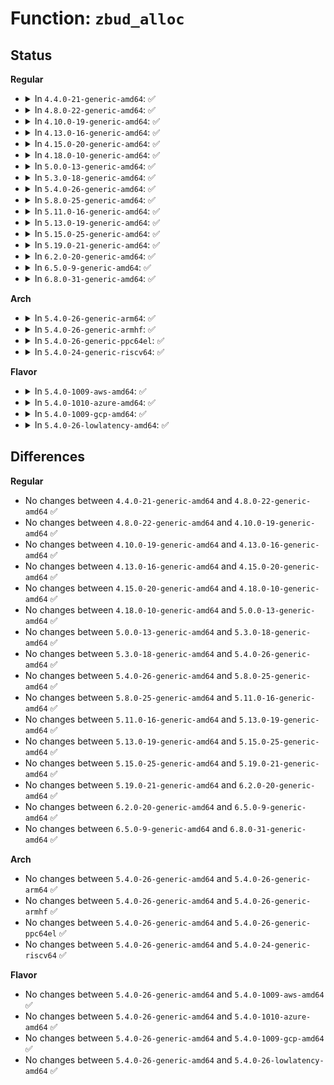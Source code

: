# Function: <code>zbud_alloc</code>

## Status
<b>Regular</b>
<ul>
<li>
<details>
<summary>In <code>4.4.0-21-generic-amd64</code>: ✅</summary>

```c
int zbud_alloc(struct zbud_pool * pool, size_t size, gfp_t gfp, long unsigned int * handle)
```

```json
{
  "name": "zbud_alloc",
  "collision_type": "Unique Global",
  "inline_type": "No",
  "funcs": [
    {
      "addr": 18446744071580960896,
      "name": "zbud_alloc",
      "external": true,
      "loc": "mm/zbud.c:353",
      "file": "mm/zbud.c",
      "inline": "seen, unknown",
      "caller_inline": [],
      "caller_func": [
        "mm/zbud.c:zbud_zpool_malloc"
      ]
    }
  ],
  "symbols": [
    {
      "addr": 18446744071580960896,
      "name": "zbud_alloc",
      "section": ".text",
      "bind": "STB_GLOBAL",
      "size": 580
    }
  ]
}
```
</details>
</li>
<li>
<details>
<summary>In <code>4.8.0-22-generic-amd64</code>: ✅</summary>

```c
int zbud_alloc(struct zbud_pool * pool, size_t size, gfp_t gfp, long unsigned int * handle)
```

```json
{
  "name": "zbud_alloc",
  "collision_type": "Unique Global",
  "inline_type": "No",
  "funcs": [
    {
      "addr": 18446744071581112320,
      "name": "zbud_alloc",
      "external": true,
      "loc": "mm/zbud.c:353",
      "file": "mm/zbud.c",
      "inline": "seen, unknown",
      "caller_inline": [],
      "caller_func": [
        "mm/zbud.c:zbud_zpool_malloc"
      ]
    }
  ],
  "symbols": [
    {
      "addr": 18446744071581112320,
      "name": "zbud_alloc",
      "section": ".text",
      "bind": "STB_GLOBAL",
      "size": 594
    }
  ]
}
```
</details>
</li>
<li>
<details>
<summary>In <code>4.10.0-19-generic-amd64</code>: ✅</summary>

```c
int zbud_alloc(struct zbud_pool * pool, size_t size, gfp_t gfp, long unsigned int * handle)
```

```json
{
  "name": "zbud_alloc",
  "collision_type": "Unique Global",
  "inline_type": "No",
  "funcs": [
    {
      "addr": 18446744071581187488,
      "name": "zbud_alloc",
      "external": true,
      "loc": "mm/zbud.c:353",
      "file": "mm/zbud.c",
      "inline": "seen, unknown",
      "caller_inline": [],
      "caller_func": [
        "mm/zbud.c:zbud_zpool_malloc"
      ]
    }
  ],
  "symbols": [
    {
      "addr": 18446744071581187488,
      "name": "zbud_alloc",
      "section": ".text",
      "bind": "STB_GLOBAL",
      "size": 591
    }
  ]
}
```
</details>
</li>
<li>
<details>
<summary>In <code>4.13.0-16-generic-amd64</code>: ✅</summary>

```c
int zbud_alloc(struct zbud_pool * pool, size_t size, gfp_t gfp, long unsigned int * handle)
```

```json
{
  "name": "zbud_alloc",
  "collision_type": "Unique Global",
  "inline_type": "No",
  "funcs": [
    {
      "addr": 18446744071581235712,
      "name": "zbud_alloc",
      "external": true,
      "loc": "mm/zbud.c:353",
      "file": "mm/zbud.c",
      "inline": "seen, unknown",
      "caller_inline": [],
      "caller_func": [
        "mm/zbud.c:zbud_zpool_malloc"
      ]
    }
  ],
  "symbols": [
    {
      "addr": 18446744071581235712,
      "name": "zbud_alloc",
      "section": ".text",
      "bind": "STB_GLOBAL",
      "size": 579
    }
  ]
}
```
</details>
</li>
<li>
<details>
<summary>In <code>4.15.0-20-generic-amd64</code>: ✅</summary>

```c
int zbud_alloc(struct zbud_pool * pool, size_t size, gfp_t gfp, long unsigned int * handle)
```

```json
{
  "name": "zbud_alloc",
  "collision_type": "Unique Global",
  "inline_type": "No",
  "funcs": [
    {
      "addr": 18446744071581367216,
      "name": "zbud_alloc",
      "external": true,
      "loc": "mm/zbud.c:353",
      "file": "mm/zbud.c",
      "inline": "seen, unknown",
      "caller_inline": [],
      "caller_func": [
        "mm/zbud.c:zbud_zpool_malloc"
      ]
    }
  ],
  "symbols": [
    {
      "addr": 18446744071581367216,
      "name": "zbud_alloc",
      "section": ".text",
      "bind": "STB_GLOBAL",
      "size": 579
    }
  ]
}
```
</details>
</li>
<li>
<details>
<summary>In <code>4.18.0-10-generic-amd64</code>: ✅</summary>

```c
int zbud_alloc(struct zbud_pool * pool, size_t size, gfp_t gfp, long unsigned int * handle)
```

```json
{
  "name": "zbud_alloc",
  "collision_type": "Unique Global",
  "inline_type": "No",
  "funcs": [
    {
      "addr": 18446744071581517072,
      "name": "zbud_alloc",
      "external": true,
      "loc": "mm/zbud.c:353",
      "file": "mm/zbud.c",
      "inline": "seen, unknown",
      "caller_inline": [],
      "caller_func": [
        "mm/zbud.c:zbud_zpool_malloc"
      ]
    }
  ],
  "symbols": [
    {
      "addr": 18446744071581517072,
      "name": "zbud_alloc",
      "section": ".text",
      "bind": "STB_GLOBAL",
      "size": 612
    }
  ]
}
```
</details>
</li>
<li>
<details>
<summary>In <code>5.0.0-13-generic-amd64</code>: ✅</summary>

```c
int zbud_alloc(struct zbud_pool * pool, size_t size, gfp_t gfp, long unsigned int * handle)
```

```json
{
  "name": "zbud_alloc",
  "collision_type": "Unique Global",
  "inline_type": "No",
  "funcs": [
    {
      "addr": 18446744071581602960,
      "name": "zbud_alloc",
      "external": true,
      "loc": "mm/zbud.c:353",
      "file": "mm/zbud.c",
      "inline": "seen, unknown",
      "caller_inline": [],
      "caller_func": [
        "mm/zbud.c:zbud_zpool_malloc"
      ]
    }
  ],
  "symbols": [
    {
      "addr": 18446744071581602960,
      "name": "zbud_alloc",
      "section": ".text",
      "bind": "STB_GLOBAL",
      "size": 609
    }
  ]
}
```
</details>
</li>
<li>
<details>
<summary>In <code>5.3.0-18-generic-amd64</code>: ✅</summary>

```c
int zbud_alloc(struct zbud_pool * pool, size_t size, gfp_t gfp, long unsigned int * handle)
```

```json
{
  "name": "zbud_alloc",
  "collision_type": "Unique Global",
  "inline_type": "No",
  "funcs": [
    {
      "addr": 18446744071581714240,
      "name": "zbud_alloc",
      "external": true,
      "loc": "mm/zbud.c:354",
      "file": "mm/zbud.c",
      "inline": "seen, unknown",
      "caller_inline": [],
      "caller_func": [
        "mm/zbud.c:zbud_zpool_malloc"
      ]
    }
  ],
  "symbols": [
    {
      "addr": 18446744071581714240,
      "name": "zbud_alloc",
      "section": ".text",
      "bind": "STB_GLOBAL",
      "size": 588
    }
  ]
}
```
</details>
</li>
<li>
<details>
<summary>In <code>5.4.0-26-generic-amd64</code>: ✅</summary>

```c
int zbud_alloc(struct zbud_pool * pool, size_t size, gfp_t gfp, long unsigned int * handle)
```

```json
{
  "name": "zbud_alloc",
  "collision_type": "Unique Global",
  "inline_type": "No",
  "funcs": [
    {
      "addr": 18446744071581787696,
      "name": "zbud_alloc",
      "external": true,
      "loc": "mm/zbud.c:354",
      "file": "mm/zbud.c",
      "inline": "seen, unknown",
      "caller_inline": [],
      "caller_func": [
        "mm/zbud.c:zbud_zpool_malloc"
      ]
    }
  ],
  "symbols": [
    {
      "addr": 18446744071581787696,
      "name": "zbud_alloc",
      "section": ".text",
      "bind": "STB_GLOBAL",
      "size": 588
    }
  ]
}
```
</details>
</li>
<li>
<details>
<summary>In <code>5.8.0-25-generic-amd64</code>: ✅</summary>

```c
int zbud_alloc(struct zbud_pool * pool, size_t size, gfp_t gfp, long unsigned int * handle)
```

```json
{
  "name": "zbud_alloc",
  "collision_type": "Unique Global",
  "inline_type": "No",
  "funcs": [
    {
      "addr": 18446744071582009600,
      "name": "zbud_alloc",
      "external": true,
      "loc": "mm/zbud.c:354",
      "file": "mm/zbud.c",
      "inline": "seen, unknown",
      "caller_inline": [],
      "caller_func": [
        "mm/zbud.c:zbud_zpool_malloc"
      ]
    }
  ],
  "symbols": [
    {
      "addr": 18446744071582009600,
      "name": "zbud_alloc",
      "section": ".text",
      "bind": "STB_GLOBAL",
      "size": 592
    }
  ]
}
```
</details>
</li>
<li>
<details>
<summary>In <code>5.11.0-16-generic-amd64</code>: ✅</summary>

```c
int zbud_alloc(struct zbud_pool * pool, size_t size, gfp_t gfp, long unsigned int * handle)
```

```json
{
  "name": "zbud_alloc",
  "collision_type": "Unique Global",
  "inline_type": "No",
  "funcs": [
    {
      "addr": 18446744071582058080,
      "name": "zbud_alloc",
      "external": true,
      "loc": "mm/zbud.c:354",
      "file": "mm/zbud.c",
      "inline": "seen, unknown",
      "caller_inline": [],
      "caller_func": [
        "mm/zbud.c:zbud_zpool_malloc"
      ]
    }
  ],
  "symbols": [
    {
      "addr": 18446744071582058080,
      "name": "zbud_alloc",
      "section": ".text",
      "bind": "STB_GLOBAL",
      "size": 585
    }
  ]
}
```
</details>
</li>
<li>
<details>
<summary>In <code>5.13.0-19-generic-amd64</code>: ✅</summary>

```c
int zbud_alloc(struct zbud_pool * pool, size_t size, gfp_t gfp, long unsigned int * handle)
```

```json
{
  "name": "zbud_alloc",
  "collision_type": "Unique Global",
  "inline_type": "No",
  "funcs": [
    {
      "addr": 18446744071582082864,
      "name": "zbud_alloc",
      "external": true,
      "loc": "mm/zbud.c:355",
      "file": "mm/zbud.c",
      "inline": "seen, unknown",
      "caller_inline": [],
      "caller_func": [
        "mm/zbud.c:zbud_zpool_malloc"
      ]
    }
  ],
  "symbols": [
    {
      "addr": 18446744071582082864,
      "name": "zbud_alloc",
      "section": ".text",
      "bind": "STB_GLOBAL",
      "size": 582
    }
  ]
}
```
</details>
</li>
<li>
<details>
<summary>In <code>5.15.0-25-generic-amd64</code>: ✅</summary>

```c
int zbud_alloc(struct zbud_pool * pool, size_t size, gfp_t gfp, long unsigned int * handle)
```

```json
{
  "name": "zbud_alloc",
  "collision_type": "Unique Static",
  "inline_type": "No",
  "funcs": [
    {
      "addr": 18446744071582394640,
      "name": "zbud_alloc",
      "external": false,
      "loc": "mm/zbud.c:268",
      "file": "mm/zbud.c",
      "inline": "seen, unknown",
      "caller_inline": [],
      "caller_func": [
        "mm/zbud.c:zbud_zpool_malloc"
      ]
    }
  ],
  "symbols": [
    {
      "addr": 18446744071582394640,
      "name": "zbud_alloc",
      "section": ".text",
      "bind": "STB_LOCAL",
      "size": 740
    }
  ]
}
```
</details>
</li>
<li>
<details>
<summary>In <code>5.19.0-21-generic-amd64</code>: ✅</summary>

```c
int zbud_alloc(struct zbud_pool * pool, size_t size, gfp_t gfp, long unsigned int * handle)
```

```json
{
  "name": "zbud_alloc",
  "collision_type": "Unique Static",
  "inline_type": "No",
  "funcs": [
    {
      "addr": 18446744071582905008,
      "name": "zbud_alloc",
      "external": false,
      "loc": "mm/zbud.c:268",
      "file": "mm/zbud.c",
      "inline": "seen, unknown",
      "caller_inline": [],
      "caller_func": [
        "mm/zbud.c:zbud_zpool_malloc"
      ]
    }
  ],
  "symbols": [
    {
      "addr": 18446744071582905008,
      "name": "zbud_alloc",
      "section": ".text",
      "bind": "STB_LOCAL",
      "size": 754
    }
  ]
}
```
</details>
</li>
<li>
<details>
<summary>In <code>6.2.0-20-generic-amd64</code>: ✅</summary>

```c
int zbud_alloc(struct zbud_pool * pool, size_t size, gfp_t gfp, long unsigned int * handle)
```

```json
{
  "name": "zbud_alloc",
  "collision_type": "Unique Static",
  "inline_type": "No",
  "funcs": [
    {
      "addr": 18446744071583457424,
      "name": "zbud_alloc",
      "external": false,
      "loc": "mm/zbud.c:259",
      "file": "mm/zbud.c",
      "inline": "seen, unknown",
      "caller_inline": [],
      "caller_func": [
        "mm/zbud.c:zbud_zpool_malloc"
      ]
    }
  ],
  "symbols": [
    {
      "addr": 18446744071583457424,
      "name": "zbud_alloc",
      "section": ".text",
      "bind": "STB_LOCAL",
      "size": 754
    }
  ]
}
```
</details>
</li>
<li>
<details>
<summary>In <code>6.5.0-9-generic-amd64</code>: ✅</summary>

```c
int zbud_alloc(struct zbud_pool * pool, size_t size, gfp_t gfp, long unsigned int * handle)
```

```json
{
  "name": "zbud_alloc",
  "collision_type": "Unique Static",
  "inline_type": "No",
  "funcs": [
    {
      "addr": 18446744071583677056,
      "name": "zbud_alloc",
      "external": false,
      "loc": "mm/zbud.c:246",
      "file": "mm/zbud.c",
      "inline": "seen, unknown",
      "caller_inline": [],
      "caller_func": [
        "mm/zbud.c:zbud_zpool_malloc"
      ]
    }
  ],
  "symbols": [
    {
      "addr": 18446744071583677056,
      "name": "zbud_alloc",
      "section": ".text",
      "bind": "STB_LOCAL",
      "size": 632
    }
  ]
}
```
</details>
</li>
<li>
<details>
<summary>In <code>6.8.0-31-generic-amd64</code>: ✅</summary>

```c
int zbud_alloc(struct zbud_pool * pool, size_t size, gfp_t gfp, long unsigned int * handle)
```

```json
{
  "name": "zbud_alloc",
  "collision_type": "Unique Static",
  "inline_type": "No",
  "funcs": [
    {
      "addr": 18446744071583871360,
      "name": "zbud_alloc",
      "external": false,
      "loc": "mm/zbud.c:246",
      "file": "mm/zbud.c",
      "inline": "seen, unknown",
      "caller_inline": [],
      "caller_func": [
        "mm/zbud.c:zbud_zpool_malloc"
      ]
    }
  ],
  "symbols": [
    {
      "addr": 18446744071583871360,
      "name": "zbud_alloc",
      "section": ".text",
      "bind": "STB_LOCAL",
      "size": 632
    }
  ]
}
```
</details>
</li>
</ul>
<b>Arch</b>
<ul>
<li>
<details>
<summary>In <code>5.4.0-26-generic-arm64</code>: ✅</summary>

```c
int zbud_alloc(struct zbud_pool * pool, size_t size, gfp_t gfp, long unsigned int * handle)
```

```json
{
  "name": "zbud_alloc",
  "collision_type": "Unique Global",
  "inline_type": "No",
  "funcs": [
    {
      "addr": 18446603336493248376,
      "name": "zbud_alloc",
      "external": true,
      "loc": "mm/zbud.c:354",
      "file": "mm/zbud.c",
      "inline": "seen, unknown",
      "caller_inline": [],
      "caller_func": [
        "mm/zbud.c:zbud_zpool_malloc"
      ]
    }
  ],
  "symbols": [
    {
      "addr": 18446603336493248376,
      "name": "zbud_alloc",
      "section": ".text",
      "bind": "STB_GLOBAL",
      "size": 680
    }
  ]
}
```
</details>
</li>
<li>
<details>
<summary>In <code>5.4.0-26-generic-armhf</code>: ✅</summary>

```c
int zbud_alloc(struct zbud_pool * pool, size_t size, gfp_t gfp, long unsigned int * handle)
```

```json
{
  "name": "zbud_alloc",
  "collision_type": "Unique Global",
  "inline_type": "No",
  "funcs": [
    {
      "addr": 3226859544,
      "name": "zbud_alloc",
      "external": true,
      "loc": "mm/zbud.c:354",
      "file": "mm/zbud.c",
      "inline": "seen, unknown",
      "caller_inline": [],
      "caller_func": [
        "mm/zbud.c:zbud_zpool_malloc"
      ]
    }
  ],
  "symbols": [
    {
      "addr": 3226859544,
      "name": "zbud_alloc",
      "section": ".text",
      "bind": "STB_GLOBAL",
      "size": 536
    }
  ]
}
```
</details>
</li>
<li>
<details>
<summary>In <code>5.4.0-26-generic-ppc64el</code>: ✅</summary>

```c
int zbud_alloc(struct zbud_pool * pool, size_t size, gfp_t gfp, long unsigned int * handle)
```

```json
{
  "name": "zbud_alloc",
  "collision_type": "Unique Global",
  "inline_type": "No",
  "funcs": [
    {
      "addr": 13835058055286770560,
      "name": "zbud_alloc",
      "external": true,
      "loc": "mm/zbud.c:354",
      "file": "mm/zbud.c",
      "inline": "seen, unknown",
      "caller_inline": [],
      "caller_func": [
        "mm/zbud.c:zbud_zpool_malloc"
      ]
    }
  ],
  "symbols": [
    {
      "addr": 13835058055286770560,
      "name": "zbud_alloc",
      "section": ".text",
      "bind": "STB_GLOBAL",
      "size": 868
    }
  ]
}
```
</details>
</li>
<li>
<details>
<summary>In <code>5.4.0-24-generic-riscv64</code>: ✅</summary>

```c
int zbud_alloc(struct zbud_pool * pool, size_t size, gfp_t gfp, long unsigned int * handle)
```

```json
{
  "name": "zbud_alloc",
  "collision_type": "Unique Global",
  "inline_type": "No",
  "funcs": [
    {
      "addr": 18446743936273006268,
      "name": "zbud_alloc",
      "external": true,
      "loc": "mm/zbud.c:354",
      "file": "mm/zbud.c",
      "inline": "seen, unknown",
      "caller_inline": [],
      "caller_func": [
        "mm/zbud.c:zbud_zpool_malloc"
      ]
    }
  ],
  "symbols": [
    {
      "addr": 18446743936273006268,
      "name": "zbud_alloc",
      "section": ".text",
      "bind": "STB_GLOBAL",
      "size": 570
    }
  ]
}
```
</details>
</li>
</ul>
<b>Flavor</b>
<ul>
<li>
<details>
<summary>In <code>5.4.0-1009-aws-amd64</code>: ✅</summary>

```c
int zbud_alloc(struct zbud_pool * pool, size_t size, gfp_t gfp, long unsigned int * handle)
```

```json
{
  "name": "zbud_alloc",
  "collision_type": "Unique Global",
  "inline_type": "No",
  "funcs": [
    {
      "addr": 18446744071581756432,
      "name": "zbud_alloc",
      "external": true,
      "loc": "mm/zbud.c:354",
      "file": "mm/zbud.c",
      "inline": "seen, unknown",
      "caller_inline": [],
      "caller_func": [
        "mm/zbud.c:zbud_zpool_malloc"
      ]
    }
  ],
  "symbols": [
    {
      "addr": 18446744071581756432,
      "name": "zbud_alloc",
      "section": ".text",
      "bind": "STB_GLOBAL",
      "size": 588
    }
  ]
}
```
</details>
</li>
<li>
<details>
<summary>In <code>5.4.0-1010-azure-amd64</code>: ✅</summary>

```c
int zbud_alloc(struct zbud_pool * pool, size_t size, gfp_t gfp, long unsigned int * handle)
```

```json
{
  "name": "zbud_alloc",
  "collision_type": "Unique Global",
  "inline_type": "No",
  "funcs": [
    {
      "addr": 18446744071581695056,
      "name": "zbud_alloc",
      "external": true,
      "loc": "mm/zbud.c:354",
      "file": "mm/zbud.c",
      "inline": "seen, unknown",
      "caller_inline": [],
      "caller_func": [
        "mm/zbud.c:zbud_zpool_malloc"
      ]
    }
  ],
  "symbols": [
    {
      "addr": 18446744071581695056,
      "name": "zbud_alloc",
      "section": ".text",
      "bind": "STB_GLOBAL",
      "size": 588
    }
  ]
}
```
</details>
</li>
<li>
<details>
<summary>In <code>5.4.0-1009-gcp-amd64</code>: ✅</summary>

```c
int zbud_alloc(struct zbud_pool * pool, size_t size, gfp_t gfp, long unsigned int * handle)
```

```json
{
  "name": "zbud_alloc",
  "collision_type": "Unique Global",
  "inline_type": "No",
  "funcs": [
    {
      "addr": 18446744071581747744,
      "name": "zbud_alloc",
      "external": true,
      "loc": "mm/zbud.c:354",
      "file": "mm/zbud.c",
      "inline": "seen, unknown",
      "caller_inline": [],
      "caller_func": [
        "mm/zbud.c:zbud_zpool_malloc"
      ]
    }
  ],
  "symbols": [
    {
      "addr": 18446744071581747744,
      "name": "zbud_alloc",
      "section": ".text",
      "bind": "STB_GLOBAL",
      "size": 588
    }
  ]
}
```
</details>
</li>
<li>
<details>
<summary>In <code>5.4.0-26-lowlatency-amd64</code>: ✅</summary>

```c
int zbud_alloc(struct zbud_pool * pool, size_t size, gfp_t gfp, long unsigned int * handle)
```

```json
{
  "name": "zbud_alloc",
  "collision_type": "Unique Global",
  "inline_type": "No",
  "funcs": [
    {
      "addr": 18446744071581815984,
      "name": "zbud_alloc",
      "external": true,
      "loc": "mm/zbud.c:354",
      "file": "mm/zbud.c",
      "inline": "seen, unknown",
      "caller_inline": [],
      "caller_func": [
        "mm/zbud.c:zbud_zpool_malloc"
      ]
    }
  ],
  "symbols": [
    {
      "addr": 18446744071581815984,
      "name": "zbud_alloc",
      "section": ".text",
      "bind": "STB_GLOBAL",
      "size": 584
    }
  ]
}
```
</details>
</li>
</ul>

## Differences
<b>Regular</b>
<ul>
<li>
No changes between <code>4.4.0-21-generic-amd64</code> and <code>4.8.0-22-generic-amd64</code> ✅
</li>
<li>
No changes between <code>4.8.0-22-generic-amd64</code> and <code>4.10.0-19-generic-amd64</code> ✅
</li>
<li>
No changes between <code>4.10.0-19-generic-amd64</code> and <code>4.13.0-16-generic-amd64</code> ✅
</li>
<li>
No changes between <code>4.13.0-16-generic-amd64</code> and <code>4.15.0-20-generic-amd64</code> ✅
</li>
<li>
No changes between <code>4.15.0-20-generic-amd64</code> and <code>4.18.0-10-generic-amd64</code> ✅
</li>
<li>
No changes between <code>4.18.0-10-generic-amd64</code> and <code>5.0.0-13-generic-amd64</code> ✅
</li>
<li>
No changes between <code>5.0.0-13-generic-amd64</code> and <code>5.3.0-18-generic-amd64</code> ✅
</li>
<li>
No changes between <code>5.3.0-18-generic-amd64</code> and <code>5.4.0-26-generic-amd64</code> ✅
</li>
<li>
No changes between <code>5.4.0-26-generic-amd64</code> and <code>5.8.0-25-generic-amd64</code> ✅
</li>
<li>
No changes between <code>5.8.0-25-generic-amd64</code> and <code>5.11.0-16-generic-amd64</code> ✅
</li>
<li>
No changes between <code>5.11.0-16-generic-amd64</code> and <code>5.13.0-19-generic-amd64</code> ✅
</li>
<li>
No changes between <code>5.13.0-19-generic-amd64</code> and <code>5.15.0-25-generic-amd64</code> ✅
</li>
<li>
No changes between <code>5.15.0-25-generic-amd64</code> and <code>5.19.0-21-generic-amd64</code> ✅
</li>
<li>
No changes between <code>5.19.0-21-generic-amd64</code> and <code>6.2.0-20-generic-amd64</code> ✅
</li>
<li>
No changes between <code>6.2.0-20-generic-amd64</code> and <code>6.5.0-9-generic-amd64</code> ✅
</li>
<li>
No changes between <code>6.5.0-9-generic-amd64</code> and <code>6.8.0-31-generic-amd64</code> ✅
</li>
</ul>
<b>Arch</b>
<ul>
<li>
No changes between <code>5.4.0-26-generic-amd64</code> and <code>5.4.0-26-generic-arm64</code> ✅
</li>
<li>
No changes between <code>5.4.0-26-generic-amd64</code> and <code>5.4.0-26-generic-armhf</code> ✅
</li>
<li>
No changes between <code>5.4.0-26-generic-amd64</code> and <code>5.4.0-26-generic-ppc64el</code> ✅
</li>
<li>
No changes between <code>5.4.0-26-generic-amd64</code> and <code>5.4.0-24-generic-riscv64</code> ✅
</li>
</ul>
<b>Flavor</b>
<ul>
<li>
No changes between <code>5.4.0-26-generic-amd64</code> and <code>5.4.0-1009-aws-amd64</code> ✅
</li>
<li>
No changes between <code>5.4.0-26-generic-amd64</code> and <code>5.4.0-1010-azure-amd64</code> ✅
</li>
<li>
No changes between <code>5.4.0-26-generic-amd64</code> and <code>5.4.0-1009-gcp-amd64</code> ✅
</li>
<li>
No changes between <code>5.4.0-26-generic-amd64</code> and <code>5.4.0-26-lowlatency-amd64</code> ✅
</li>
</ul>
